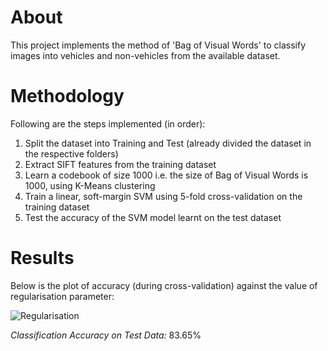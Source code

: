 # About
This project implements the method of 'Bag of Visual Words' to classify images into vehicles and non-vehicles from the available dataset.


# Methodology
Following are the steps implemented (in order):
1. Split the dataset into Training and Test (already divided the dataset in the respective folders)
1. Extract SIFT features from the training dataset
1. Learn a codebook of size 1000 i.e. the size of Bag of Visual Words is 1000, using K-Means clustering
1. Train a linear, soft-margin SVM using 5-fold cross-validation on the training dataset
1. Test the accuracy of the SVM model learnt on the test dataset

# Results
Below is the plot of accuracy (during cross-validation) against the value of regularisation parameter: <br/>

![Regularisation](https://github.com/adityajain07/Bag-of-Visual-Words_Classification/blob/master/Regularisation.png) <br/>


*Classification Accuracy on Test Data:* 83.65%


